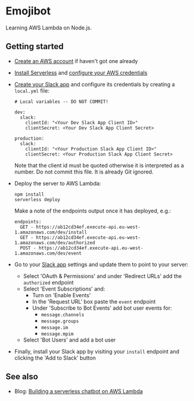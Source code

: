 # Emojibot

Learning AWS Lambda on Node.js.

## Getting started

* [Create an AWS account](https://aws.amazon.com/free/) if haven't got one already
* [Install Serverless](https://serverless.com/framework/docs/providers/aws/guide/installation/) and [configure your AWS credentials](https://serverless.com/framework/docs/providers/aws/guide/credentials/)
* [Create your Slack app](https://api.slack.com/slack-apps#create-app) and configure its credentials by creating a `local.yml` file:

	```
	# Local variables -- DO NOT COMMIT!
	
	dev:
	  slack:
	    clientId: "<Your Dev Slack App Client ID>"
	    clientSecret: <Your Dev Slack App Client Secret>
	
	production:
	  slack:
	    clientId: "<Your Production Slack App Client ID>"
	    clientSecret: <Your Production Slack App Client Secret>
	```

  Note that the client id must be quoted otherwise it is interpreted as a number. Do not commit this file. It is already Git ignored.
* Deploy the server to AWS Lambda:

	```
	npm install
	serverless deploy
	```

  Make a note of the endpoints output once it has deployed, e.g.:
  
	```
	endpoints:
	  GET - https://ab12cd34ef.execute-api.eu-west-1.amazonaws.com/dev/install
	  GET - https://ab12cd34ef.execute-api.eu-west-1.amazonaws.com/dev/authorized
	  POST - https://ab12cd34ef.execute-api.eu-west-1.amazonaws.com/dev/event
	```
	
* Go to your [Slack app](https://api.slack.com/apps) settings and update them to point to your server:
  * Select 'OAuth & Permissions' and under 'Redirect URLs' add the `authorized` endpoint
  * Select 'Event Subscriptions' and:
    * Turn on 'Enable Events'
    * In the 'Request URL' box paste the `event` endpoint
    * Under 'Subscribe to Bot Events' add bot user events for:
      * `message.channels`
      * `message.groups`
      * `message.im`
      * `message.mpim`
  * Select 'Bot Users' and add a bot user

* Finally, install your Slack app by visiting your `install` endpoint and clicking the 'Add to Slack' button

## See also

* Blog: [Building a serverless chatbot on AWS Lambda](https://www.blackpepper.co.uk/blog/creating-a-serverless-slack-bot-on-aws-lambda)
